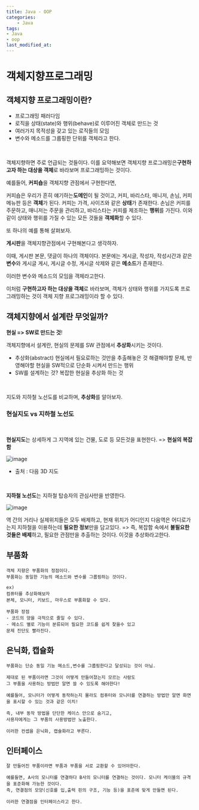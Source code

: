 ```yaml
---
title: Java - OOP
categories:	
    - Java
tags: 
- Java
- oop
last_modified_at:
---
```






# 객체지향프로그래밍

## 객체지향 프로그래밍이란?

- 프로그래밍 패러다임
- 로직을 상태(state)와 행위(behave)로 이루어진 객체로 만드는 것
- 여러가지 목적성을 갖고 있는 로직들의 모임
- 변수와 메소드를 그룹핑한 단위를 객체라고 한다.

<br/>

객체지향하면 주로 언급되는 것들이다. 이를 요약해보면 객체지향 프로그래밍은**구현하고자 하는 대상을 객체**로 바라보며 프로그래밍하는 것이다.



예를들어, **커피숍**을 객체지향 관점에서 구현한다면, 

커피숍은 우리가 흔히 얘기하는**도메인**이 될 것이고, 커피, 바리스타, 매니저, 손님, 커피 메뉴판 등은 **객체**가 된다. 커피는 가격, 사이즈와 같은 **상태**가 존재한다. 손님은 커피를 주문하고, 매니저는 주문을 관리하고, 바리스타는 커피를 제조하는 **행위**를 가진다. 이와 같이 상태와 행위를 가질 수 있는 모든 것들을 **객체화**할 수 있다.



또 하나의 예를 통해 살펴보자.

**게시판**을 객체지향관점에서 구현해본다고 생각하자.

이때, 게시판 본문, 댓글이 하나의 객체이다.
본문에는 게시글, 작성자, 작성시간과 같은 **변수**와
게시글 게시, 게시글 수정, 게시글 삭제와 같은 **메소드**가 존재한다.

이러한 변수와 메소드의 모임을 객체라고한다.



이처럼 **구현하고자 하는 대상을 객체**로 바라보며, 객체가 상태와 행위를 가지도록 프로그래밍하는 것이 객체 지향 프로그래밍이라 할 수 있다.



## 객체지향에서 설계란 무엇일까?

**현실  =>  SW로 만드는 것**!

객체지향에서 설계란, 현실의 문제를 SW 관점에서 **추상화**시키는 것이다.

- 추상화(abstract)
현실에서 필요로하는 것만을 추출해놓은 것
해결해야할 문제, 반영해야할 현실을 SW적으로 단순화 시켜서 만드는 행위
- SW를 설계하는 것?
복잡한 현실을 추상화 하는 것

<br/>

지도와 지하철 노선도를 비교하며, **추상화**를 알아보자.

### 현실지도 vs 지하철 노선도

<br/>

**현실지도**는 상세하게 그 지역에 있는 건물, 도로 등 모든것을 표현한다. => **현실의 복잡함**



![image](https://user-images.githubusercontent.com/49560745/103183092-c1c38080-48f3-11eb-9ed9-a46eb766a1c8.png)

- 출처 : 다음 3D 지도

<br/>

**지하철 노선도**는 지하철 탑승자의 관심사만을 반영한다.

![image](https://user-images.githubusercontent.com/49560745/103183174-1961ec00-48f4-11eb-8ea3-2974e029c1f9.png)



역 간의 거리나 실제위치들은 모두 배제하고, 현재 위치가 어디인지 다음역은 어디로가는지 지하철을 이용하는데 **필요한 정보**만을 담고있다.
=> 즉, 복잡함 속에서 **불필요한 것들은 배제**하고, 필요한 관점만을 추출하는 것이다.
이것을 추상화라고한다.



## 부품화

```
객체 지향은 부품화의 정점이다.
부품화는 동일한 기능의 메소드와 변수를 그룹핑하는 것이다.

ex)
컴퓨터를 추상화해보자
본체, 모니터, 키보드, 마우스로 부품화할 수 있다.

부품화 장점
- 코드의 양을 극적으로 줄일 수 있다.
- 메소드 별로 기능이 분류되어 필요한 코드를 쉽게 찾을수 있고
문제 진단도 빨라진다.
```



## 은닉화, 캡슐화

```
부품화는 단순 동일 기능 메소드,변수를 그룹핑한다고 달성되는 것이 아님.

제대로 된 부품이라면 그것이 어떻게 만들어졌는지 모르는 사람도
그 부품을 사용하는 방법만 알면 쓸 수 있도록 해야한다!

예를들어, 모니터가 어떻게 동작하는지 몰라도 컴퓨터와 모니터를 연결하는 방법만 알면 화면을 표시할 수 있는 것과 같은 이치!

즉, 내부 동작 방법을 단단한 케이스 안으로 숨기고,
사용자에게는 그 부품의 사용방법만 노출한다.

이러한 컨셉을 은닉화, 캡슐화라고 부른다.
```



## 인터페이스

```
잘 만들어진 부품이라면 부품과 부품을 서로 교환할 수 있어야한다.

예를들면, A사의 모니터를 연결하다 B사의 모니터를 연결하는 것이다. 모니터 케이블의 규격을 표준화해 가능한 것이다.
즉, 연결점의 모양(신호를 입,출력 핀의 구조, 기능 등)을 표준에 맞게 만들면 된다.

이러한 연결점을 인터페이스라고 한다.
```

